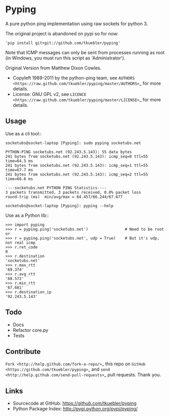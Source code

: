 Pyping
======

A pure python ping implementation using raw sockets for python 3.

The original project is abandoned on pypi so for now:

	'pip install git+git://github.com/tkuebler/pyping'

Note that ICMP messages can only be sent from processes running as root
(in Windows, you must run this script as 'Administrator').

Original Version from Matthew Dixon Cowles.
  
* Copyleft 1989-2011 by the python-ping team, see `AUTHORS <https://raw.github.com/tkuebler/pyping/master/AUTHORS>`_ for more details.
* License: GNU GPL v2, see `LICENCE <https://raw.github.com/tkuebler/pyping/master/LICENSE>`_ for more details.

Usage
-----
Use as a cli tool::

    socketubs@socket-laptop [Pyping]: sudo pyping socketubs.net

    PYTHON-PING socketubs.net (92.243.5.143): 55 data bytes
    241 bytes from socketubs.net (92.243.5.143): icmp_seq=0 ttl=55 time=64.5 ms
    241 bytes from socketubs.net (92.243.5.143): icmp_seq=1 ttl=55 time=67.7 ms
    241 bytes from socketubs.net (92.243.5.143): icmp_seq=2 ttl=55 time=66.6 ms

    ----socketubs.net PYTHON PING Statistics----
    3 packets transmitted, 3 packets received, 0.0% packet loss
    round-trip (ms)  min/avg/max = 64.457/66.244/67.677

    socketubs@socket-laptop [Pyping]: pyping --help

Use as a Python lib::

    >>> import pyping
    >>> r = pyping.ping('socketubs.net')                # Need to be root or
    >>> r = pyping.ping('socketubs.net', udp = True)    # But it's udp, not real icmp
    >>> r.ret_code
    0
    >>> r.destination
    'socketubs.net'
    >>> r.max_rtt
    '69.374'
    >>> r.avg_rtt
    '68.572'
    >>> r.min_rtt
    '67.681'
    >>> r.destination_ip
    '92.243.5.143'

Todo
----

- Docs
- Refactor core.py
- Tests

Contribute
----------

`Fork <http://help.github.com/fork-a-repo/>`_ this repo on `GitHub <https://github.com/tkuebler/pyping>`_ and `send <http://help.github.com/send-pull-requests>`_ pull requests. Thank you.

Links
-----

 - Sourcecode at GitHub: https://github.com/tkuebler/pyping
 - Python Package Index: http://pypi.python.org/pypi/pyping/
